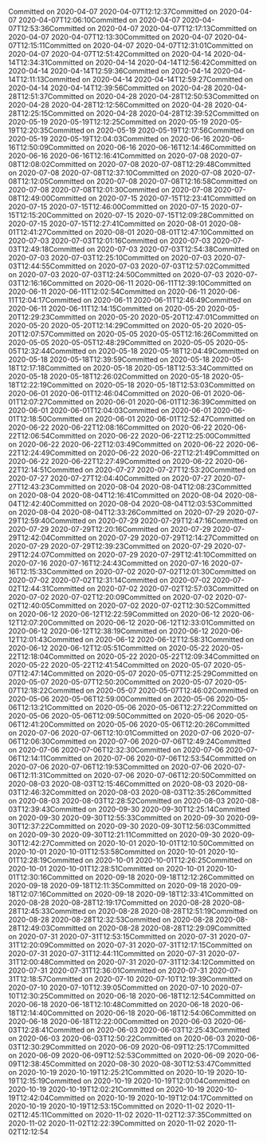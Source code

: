 Committed on 2020-04-07 2020-04-07T12:12:37Committed on 2020-04-07 2020-04-07T12:06:10Committed on 2020-04-07 2020-04-07T12:53:36Committed on 2020-04-07 2020-04-07T12:17:13Committed on 2020-04-07 2020-04-07T12:13:30Committed on 2020-04-07 2020-04-07T12:15:11Committed on 2020-04-07 2020-04-07T12:31:01Committed on 2020-04-07 2020-04-07T12:51:42Committed on 2020-04-14 2020-04-14T12:34:31Committed on 2020-04-14 2020-04-14T12:56:42Committed on 2020-04-14 2020-04-14T12:59:36Committed on 2020-04-14 2020-04-14T12:11:13Committed on 2020-04-14 2020-04-14T12:59:27Committed on 2020-04-14 2020-04-14T12:39:56Committed on 2020-04-28 2020-04-28T12:51:37Committed on 2020-04-28 2020-04-28T12:50:53Committed on 2020-04-28 2020-04-28T12:12:56Committed on 2020-04-28 2020-04-28T12:25:15Committed on 2020-04-28 2020-04-28T12:39:52Committed on 2020-05-19 2020-05-19T12:12:25Committed on 2020-05-19 2020-05-19T12:20:35Committed on 2020-05-19 2020-05-19T12:17:56Committed on 2020-05-19 2020-05-19T12:04:03Committed on 2020-06-16 2020-06-16T12:50:09Committed on 2020-06-16 2020-06-16T12:14:46Committed on 2020-06-16 2020-06-16T12:16:41Committed on 2020-07-08 2020-07-08T12:08:02Committed on 2020-07-08 2020-07-08T12:29:48Committed on 2020-07-08 2020-07-08T12:37:10Committed on 2020-07-08 2020-07-08T12:12:05Committed on 2020-07-08 2020-07-08T12:16:58Committed on 2020-07-08 2020-07-08T12:01:30Committed on 2020-07-08 2020-07-08T12:49:00Committed on 2020-07-15 2020-07-15T12:23:41Committed on 2020-07-15 2020-07-15T12:46:00Committed on 2020-07-15 2020-07-15T12:15:20Committed on 2020-07-15 2020-07-15T12:09:28Committed on 2020-07-15 2020-07-15T12:27:41Committed on 2020-08-01 2020-08-01T12:41:27Committed on 2020-08-01 2020-08-01T12:47:10Committed on 2020-07-03 2020-07-03T12:01:16Committed on 2020-07-03 2020-07-03T12:49:18Committed on 2020-07-03 2020-07-03T12:54:38Committed on 2020-07-03 2020-07-03T12:25:10Committed on 2020-07-03 2020-07-03T12:44:55Committed on 2020-07-03 2020-07-03T12:57:02Committed on 2020-07-03 2020-07-03T12:24:50Committed on 2020-07-03 2020-07-03T12:16:16Committed on 2020-06-11 2020-06-11T12:39:10Committed on 2020-06-11 2020-06-11T12:02:54Committed on 2020-06-11 2020-06-11T12:04:17Committed on 2020-06-11 2020-06-11T12:46:49Committed on 2020-06-11 2020-06-11T12:14:15Committed on 2020-05-20 2020-05-20T12:29:23Committed on 2020-05-20 2020-05-20T12:47:01Committed on 2020-05-20 2020-05-20T12:14:29Committed on 2020-05-20 2020-05-20T12:07:57Committed on 2020-05-05 2020-05-05T12:16:26Committed on 2020-05-05 2020-05-05T12:48:29Committed on 2020-05-05 2020-05-05T12:32:44Committed on 2020-05-18 2020-05-18T12:04:49Committed on 2020-05-18 2020-05-18T12:39:59Committed on 2020-05-18 2020-05-18T12:17:18Committed on 2020-05-18 2020-05-18T12:53:34Committed on 2020-05-18 2020-05-18T12:26:02Committed on 2020-05-18 2020-05-18T12:22:19Committed on 2020-05-18 2020-05-18T12:53:03Committed on 2020-06-01 2020-06-01T12:46:04Committed on 2020-06-01 2020-06-01T12:07:27Committed on 2020-06-01 2020-06-01T12:36:39Committed on 2020-06-01 2020-06-01T12:04:03Committed on 2020-06-01 2020-06-01T12:18:50Committed on 2020-06-01 2020-06-01T12:52:47Committed on 2020-06-22 2020-06-22T12:08:16Committed on 2020-06-22 2020-06-22T12:06:54Committed on 2020-06-22 2020-06-22T12:25:00Committed on 2020-06-22 2020-06-22T12:03:49Committed on 2020-06-22 2020-06-22T12:24:49Committed on 2020-06-22 2020-06-22T12:21:49Committed on 2020-06-22 2020-06-22T12:27:49Committed on 2020-06-22 2020-06-22T12:14:51Committed on 2020-07-27 2020-07-27T12:53:20Committed on 2020-07-27 2020-07-27T12:04:40Committed on 2020-07-27 2020-07-27T12:43:23Committed on 2020-08-04 2020-08-04T12:08:23Committed on 2020-08-04 2020-08-04T12:16:41Committed on 2020-08-04 2020-08-04T12:42:40Committed on 2020-08-04 2020-08-04T12:03:53Committed on 2020-08-04 2020-08-04T12:33:26Committed on 2020-07-29 2020-07-29T12:59:40Committed on 2020-07-29 2020-07-29T12:47:16Committed on 2020-07-29 2020-07-29T12:20:16Committed on 2020-07-29 2020-07-29T12:42:04Committed on 2020-07-29 2020-07-29T12:14:27Committed on 2020-07-29 2020-07-29T12:39:23Committed on 2020-07-29 2020-07-29T12:24:07Committed on 2020-07-29 2020-07-29T12:41:10Committed on 2020-07-16 2020-07-16T12:24:43Committed on 2020-07-16 2020-07-16T12:15:33Committed on 2020-07-02 2020-07-02T12:01:30Committed on 2020-07-02 2020-07-02T12:31:14Committed on 2020-07-02 2020-07-02T12:44:31Committed on 2020-07-02 2020-07-02T12:57:03Committed on 2020-07-02 2020-07-02T12:20:09Committed on 2020-07-02 2020-07-02T12:40:05Committed on 2020-07-02 2020-07-02T12:30:52Committed on 2020-06-12 2020-06-12T12:22:59Committed on 2020-06-12 2020-06-12T12:07:20Committed on 2020-06-12 2020-06-12T12:33:01Committed on 2020-06-12 2020-06-12T12:38:19Committed on 2020-06-12 2020-06-12T12:01:43Committed on 2020-06-12 2020-06-12T12:58:31Committed on 2020-06-12 2020-06-12T12:05:51Committed on 2020-05-22 2020-05-22T12:18:04Committed on 2020-05-22 2020-05-22T12:09:34Committed on 2020-05-22 2020-05-22T12:41:54Committed on 2020-05-07 2020-05-07T12:47:14Committed on 2020-05-07 2020-05-07T12:25:29Committed on 2020-05-07 2020-05-07T12:50:20Committed on 2020-05-07 2020-05-07T12:18:22Committed on 2020-05-07 2020-05-07T12:46:02Committed on 2020-05-06 2020-05-06T12:59:00Committed on 2020-05-06 2020-05-06T12:13:21Committed on 2020-05-06 2020-05-06T12:27:22Committed on 2020-05-06 2020-05-06T12:09:50Committed on 2020-05-06 2020-05-06T12:41:20Committed on 2020-05-06 2020-05-06T12:20:26Committed on 2020-07-06 2020-07-06T12:10:01Committed on 2020-07-06 2020-07-06T12:06:30Committed on 2020-07-06 2020-07-06T12:49:24Committed on 2020-07-06 2020-07-06T12:32:30Committed on 2020-07-06 2020-07-06T12:14:11Committed on 2020-07-06 2020-07-06T12:53:54Committed on 2020-07-06 2020-07-06T12:19:53Committed on 2020-07-06 2020-07-06T12:11:31Committed on 2020-07-06 2020-07-06T12:20:50Committed on 2020-08-03 2020-08-03T12:15:46Committed on 2020-08-03 2020-08-03T12:46:32Committed on 2020-08-03 2020-08-03T12:35:26Committed on 2020-08-03 2020-08-03T12:28:52Committed on 2020-08-03 2020-08-03T12:39:43Committed on 2020-09-30 2020-09-30T12:25:14Committed on 2020-09-30 2020-09-30T12:55:33Committed on 2020-09-30 2020-09-30T12:37:22Committed on 2020-09-30 2020-09-30T12:56:03Committed on 2020-09-30 2020-09-30T12:21:11Committed on 2020-09-30 2020-09-30T12:42:27Committed on 2020-10-01 2020-10-01T12:10:50Committed on 2020-10-01 2020-10-01T12:53:58Committed on 2020-10-01 2020-10-01T12:28:19Committed on 2020-10-01 2020-10-01T12:26:25Committed on 2020-10-01 2020-10-01T12:28:51Committed on 2020-10-01 2020-10-01T12:30:16Committed on 2020-09-18 2020-09-18T12:12:26Committed on 2020-09-18 2020-09-18T12:11:35Committed on 2020-09-18 2020-09-18T12:07:16Committed on 2020-09-18 2020-09-18T12:33:41Committed on 2020-08-28 2020-08-28T12:19:17Committed on 2020-08-28 2020-08-28T12:45:33Committed on 2020-08-28 2020-08-28T12:51:19Committed on 2020-08-28 2020-08-28T12:32:53Committed on 2020-08-28 2020-08-28T12:49:03Committed on 2020-08-28 2020-08-28T12:29:09Committed on 2020-07-31 2020-07-31T12:53:15Committed on 2020-07-31 2020-07-31T12:20:09Committed on 2020-07-31 2020-07-31T12:17:15Committed on 2020-07-31 2020-07-31T12:44:11Committed on 2020-07-31 2020-07-31T12:00:48Committed on 2020-07-31 2020-07-31T12:34:12Committed on 2020-07-31 2020-07-31T12:36:01Committed on 2020-07-31 2020-07-31T12:18:57Committed on 2020-07-10 2020-07-10T12:19:39Committed on 2020-07-10 2020-07-10T12:39:05Committed on 2020-07-10 2020-07-10T12:30:25Committed on 2020-06-18 2020-06-18T12:12:54Committed on 2020-06-18 2020-06-18T12:10:48Committed on 2020-06-18 2020-06-18T12:14:40Committed on 2020-06-18 2020-06-18T12:54:06Committed on 2020-06-18 2020-06-18T12:22:00Committed on 2020-06-03 2020-06-03T12:28:41Committed on 2020-06-03 2020-06-03T12:25:43Committed on 2020-06-03 2020-06-03T12:50:22Committed on 2020-06-03 2020-06-03T12:30:29Committed on 2020-06-09 2020-06-09T12:25:17Committed on 2020-06-09 2020-06-09T12:52:53Committed on 2020-06-09 2020-06-09T12:38:45Committed on 2020-08-30 2020-08-30T12:53:47Committed on 2020-10-19 2020-10-19T12:25:21Committed on 2020-10-19 2020-10-19T12:15:19Committed on 2020-10-19 2020-10-19T12:01:04Committed on 2020-10-19 2020-10-19T12:02:21Committed on 2020-10-19 2020-10-19T12:42:04Committed on 2020-10-19 2020-10-19T12:04:17Committed on 2020-10-19 2020-10-19T12:53:15Committed on 2020-11-02 2020-11-02T12:45:11Committed on 2020-11-02 2020-11-02T12:37:35Committed on 2020-11-02 2020-11-02T12:22:39Committed on 2020-11-02 2020-11-02T12:12:54
